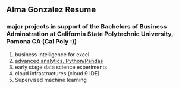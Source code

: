 ## Alma Gonzalez Resume 
### major projects in support of the Bachelors of Business Adminstration at California State Polytechnic University, Pomona CA (Cal Poly :))
1. business intelligence for excel
2. [advanced analytics, Python/Pandas](https://github.com/ALMAG1717/AlmaGon/tree/main) 
4. early stage data science experiments
5. cloud infrastructures (cloud 9 IDE)
6. Supervised machine learning 
